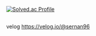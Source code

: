 [![Solved.ac Profile](http://mazassumnida.wtf/api/v2/generate_badge?boj=ghkdtjsdks)](https://solved.ac/ghkdtjsdks/)

##
velog
https://velog.io/@sernan96
